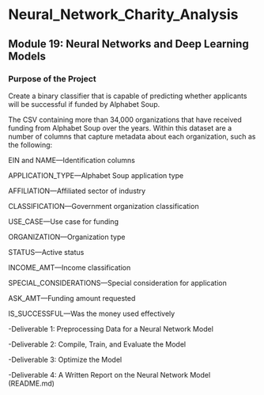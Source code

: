 # Neural_Network_Charity_Analysis
## Module 19: Neural Networks and Deep Learning Models

### Purpose of the Project

Create a binary classifier that is capable of predicting whether applicants will be successful if funded by Alphabet Soup. 

The CSV containing more than 34,000 organizations that have received funding from Alphabet Soup over the years. Within this dataset are a number of columns that capture metadata about each organization, such as the following:

EIN and NAME—Identification columns

APPLICATION_TYPE—Alphabet Soup application type

AFFILIATION—Affiliated sector of industry

CLASSIFICATION—Government organization classification

USE_CASE—Use case for funding

ORGANIZATION—Organization type

STATUS—Active status

INCOME_AMT—Income classification

SPECIAL_CONSIDERATIONS—Special consideration for application

ASK_AMT—Funding amount requested

IS_SUCCESSFUL—Was the money used effectively




-Deliverable 1: Preprocessing Data for a Neural Network Model

-Deliverable 2: Compile, Train, and Evaluate the Model

-Deliverable 3: Optimize the Model

-Deliverable 4: A Written Report on the Neural Network Model (README.md)
